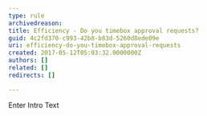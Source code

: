 ```yaml
---
type: rule
archivedreason: 
title: Efficiency - Do you timebox approval requests?
guid: 4c2fd370-c993-42b8-b83d-5260d8ede09e
uri: efficiency-do-you-timebox-approval-requests
created: 2017-05-12T05:03:32.0000000Z
authors: []
related: []
redirects: []

---
```



Enter Intro Text
<br><excerpt class='endintro'></excerpt><br>



